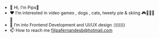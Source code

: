 - 👋 Hi, I’m Pips🦚
- ❤️ I’m interested in video games , dogs , cats, tweety pie & skiing  🎮🐶🐱🐥🎿
- 🌱 I’m into Frontend Development and UI/UX design :)))))))
- 📫 How to reach me filipafernandesb@hotmail.com

<!---
pipsies/pipsies is a ✨ special ✨ repository because its `README.md` (this file) appears on your GitHub profile.
You can click the Preview link to take a look at your changes.
--->
